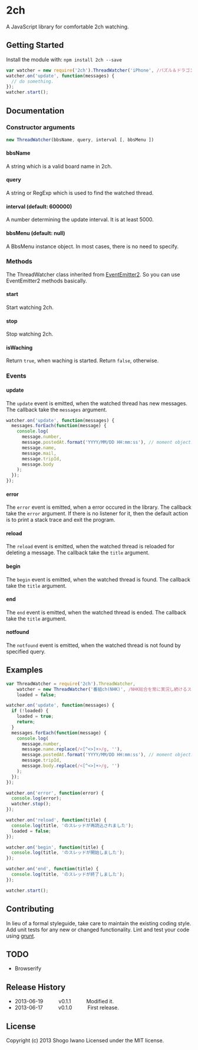 # 2ch
A JavaScript library for comfortable 2ch watching.

## Getting Started
Install the module with: `npm install 2ch --save`

```javascript
var watcher = new require('2ch').ThreadWatcher('iPhone', /パズル＆ドラゴンズ/);
watcher.on('update', function(messages) {
  // do something.
});
watcher.start();
```

## Documentation
### Constructor arguments
```javascript
new ThreadWatcher(bbsName, query, interval [, bbsMenu ])
```

#### bbsName
A string which is a valid board name in 2ch.

#### query
A string or RegExp which is used to find the watched thread.

#### interval (default: 600000)
A number determining the update interval. It is at least 5000.

#### bbsMenu (default: null)
A BbsMenu instance object. In most cases, there is no need to specify.

### Methods
The ThreadWatcher class inherited from [EventEmitter2](https://github.com/hij1nx/EventEmitter2).
So you can use EventEmitter2 methods basically.

#### start
Start watching 2ch.

#### stop
Stop watching 2ch.

#### isWaching
Return `true`, when waching is started. Return `false`, otherwise.

### Events
#### update
The `update` event is emitted, when the watched thread has new messages.
The callback take the `messages` argument.

```javascript
watcher.on('update', function(messages) {
  messages.forEach(function(message) {
    console.log(
      message.number,
      message.postedAt.format('YYYY/MM/DD HH:mm:ss'), // moment object.
      message.name,
      message.mail,
      message.tripId,
      message.body
    );
  });
});
```

#### error
The `error` event is emitted, when a error occured in the library.
The callback take the `error` argument.
If there is no listener for it, then the default action is to print a stack trace and exit the program.

#### reload
The `reload` event is emitted, when the watched thread is reloaded for deleting a message.
The callback take the `title` argument.

#### begin
The `begin` event is emitted, when the watched thread is found.
The callback take the `title` argument.

#### end
The `end` event is emitted, when the watched thread is ended.
The callback take the `title` argument.

#### notfound
The `notfound` event is emitted, when the watched thread is not found by specified query.

## Examples
```javascript
var ThreadWatcher = require('2ch').ThreadWatcher,
    watcher = new ThreadWatcher('番組ch(NHK)', /NHK総合を常に実況し続けるスレ/, 5000),
    loaded = false;

watcher.on('update', function(messages) {
  if (!loaded) {
    loaded = true;
    return;
  }
  messages.forEach(function(message) {
    console.log(
      message.number,
      message.name.replace(/<[^<>]+>/g, ''),
      message.postedAt.format('YYYY/MM/DD HH:mm:ss'), // moment object.
      message.tripId,
      message.body.replace(/<[^<>]+>/g, '')
    );
  });
});

watcher.on('error', function(error) {
  console.log(error);
  watcher.stop();
});

watcher.on('reload', function(title) {
  console.log(title, 'のスレッドが再読込されました');
  loaded = false;
});

watcher.on('begin', function(title) {
  console.log(title, 'のスレッドが開始しました');
});

watcher.on('end', function(title) {
  console.log(title, 'のスレッドが終了しました');
});

watcher.start();
```

## Contributing
In lieu of a formal styleguide, take care to maintain the existing coding style. Add unit tests for any new or changed functionality. Lint and test your code using [grunt](https://github.com/gruntjs/grunt).

## TODO
 * Browserify

## Release History
 * 2013-06-19   v0.1.1   Modified it.
 * 2013-06-17   v0.1.0   First release.

## License
Copyright (c) 2013 Shogo Iwano
Licensed under the MIT license.
